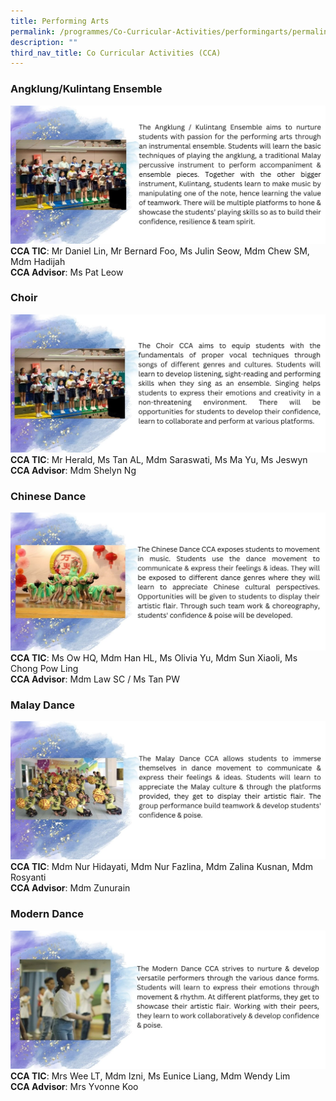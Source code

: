 ```yaml
---
title: Performing Arts
permalink: /programmes/Co-Curricular-Activities/performingarts/permalink/
description: ""
third_nav_title: Co Curricular Activities (CCA)
---
```

### **Angklung/Kulintang Ensemble**
![](/images/Programmes/2022/CCA/CCA-7.jpg)
**CCA TIC**: Mr Daniel Lin, Mr Bernard Foo, Ms Julin Seow, Mdm Chew SM, Mdm Hadijah<br>**CCA Advisor**: Ms Pat Leow
### **Choir**
![](/images/Programmes/2022/CCA/CCA-8.jpg)
**CCA TIC**: Mr Herald, Ms Tan AL, Mdm Saraswati, Ms Ma Yu, Ms Jeswyn<br>**CCA Advisor**: Mdm Shelyn Ng
### **Chinese Dance**
![](/images/Programmes/2022/CCA/CCA-9.jpg)
**CCA TIC**: Ms Ow HQ, Mdm Han HL, Ms Olivia Yu, Mdm Sun Xiaoli, Ms Chong Pow Ling<br>**CCA Advisor**: Mdm Law SC / Ms Tan PW
### **Malay Dance**
![](/images/Programmes/2022/CCA/CCA-10.jpg)
**CCA TIC**: Mdm Nur Hidayati, Mdm Nur Fazlina, Mdm Zalina Kusnan, Mdm Rosyanti<br>**CCA Advisor**: Mdm Zunurain
### **Modern Dance**
![](/images/Programmes/2022/CCA/CCA-11.jpg)
**CCA TIC**: Mrs Wee LT, Mdm Izni, Ms Eunice Liang, Mdm Wendy Lim<br>**CCA Advisor**: Mrs Yvonne Koo
